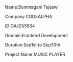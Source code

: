 Name:Bommagani Tejaswi

Company:CODEALPHA

ID:CA/S1/5634

Domain:Frontend Development

Duration:Sep1st to Sep30th

Project Name:MUSIC PLAYER
